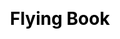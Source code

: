 ---
title: Flying Book
layout: flying_book/list
description: Flying book will give answer to your question.
js: ["js/game/flying_book/parameter.js", "js/game/flying_book/list.js"]
css: ["css/game/flying_book/flying_book.css"]
---